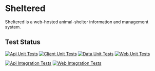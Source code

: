 # Sheltered

Sheltered is a web-hosted animal-shelter information and management system.

## Test Status

[![Api Unit Tests](https://github.com/mtdunlap/Sheltered/actions/workflows/api-unit-tests.yml/badge.svg)](https://github.com/mtdunlap/Sheltered/actions/workflows/api-unit-tests.yml)
[![Client Unit Tests](https://github.com/mtdunlap/Sheltered/actions/workflows/client-unit-tests.yml/badge.svg)](https://github.com/mtdunlap/Sheltered/actions/workflows/client-unit-tests.yml)
[![Data Unit Tests](https://github.com/mtdunlap/Sheltered/actions/workflows/data-unit-tests.yml/badge.svg)](https://github.com/mtdunlap/Sheltered/actions/workflows/data-unit-tests.yml)
[![Web Unit Tests](https://github.com/mtdunlap/Sheltered/actions/workflows/web-unit-tests.yml/badge.svg)](https://github.com/mtdunlap/Sheltered/actions/workflows/web-unit-tests.yml)


[![Api Integration Tests](https://github.com/mtdunlap/Sheltered/actions/workflows/api-integration-tests.yml/badge.svg)](https://github.com/mtdunlap/Sheltered/actions/workflows/api-integration-tests.yml)
[![Web Integration Tests](https://github.com/mtdunlap/Sheltered/actions/workflows/web-integration-tests.yml/badge.svg)](https://github.com/mtdunlap/Sheltered/actions/workflows/web-integration-tests.yml)